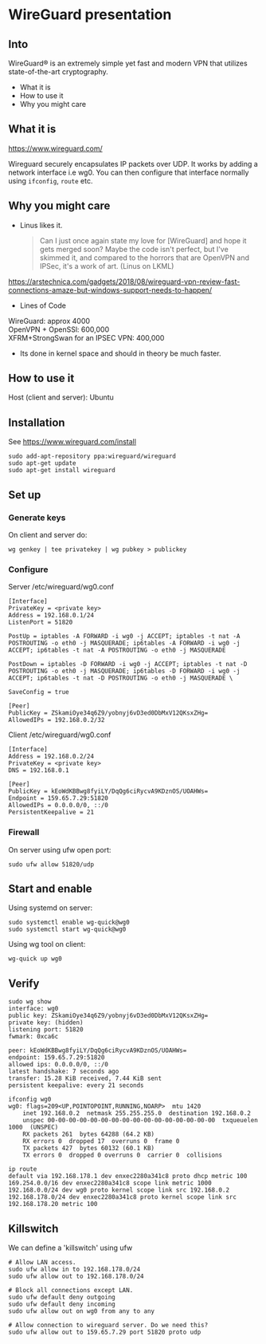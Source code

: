 WireGuard presentation
======================

Into
----

WireGuard® is an extremely simple yet fast and modern VPN that utilizes
state-of-the-art cryptography.

- What it is  
- How to use it  
- Why you might care  

What it is
----------

https://www.wireguard.com/

Wireguard securely encapsulates IP packets over UDP.  It works by adding a
network interface i.e wg0.  You can then configure that interface normally using
`ifconfig`, `route` etc.

Why you might care
------------------

- Linus likes it.

	> Can I just once again state my love for [WireGuard] and hope it gets merged
    > soon? Maybe the code isn't perfect, but I've skimmed it, and compared to the
    > horrors that are OpenVPN and IPSec, it's a work of art. (Linus on LKML)


https://arstechnica.com/gadgets/2018/08/wireguard-vpn-review-fast-connections-amaze-but-windows-support-needs-to-happen/

- Lines of Code

WireGuard: approx 4000  
OpenVPN + OpenSSl: 600,000  
XFRM+StrongSwan for an IPSEC VPN: 400,000  

- Its done in kernel space and should in theory be much faster.

How to use it
-------------

Host (client and server): Ubuntu

## Installation

See https://www.wireguard.com/install

	sudo add-apt-repository ppa:wireguard/wireguard
	sudo apt-get update
	sudo apt-get install wireguard


## Set up

### Generate keys

On client and server do:

	wg genkey | tee privatekey | wg pubkey > publickey

### Configure

Server /etc/wireguard/wg0.conf

	[Interface]
	PrivateKey = <private key>
	Address = 192.168.0.1/24
	ListenPort = 51820

	PostUp = iptables -A FORWARD -i wg0 -j ACCEPT; iptables -t nat -A POSTROUTING -o eth0 -j MASQUERADE; ip6tables -A FORWARD -i wg0 -j ACCEPT; ip6tables -t nat -A POSTROUTING -o eth0 -j MASQUERADE
		 	 
	PostDown = iptables -D FORWARD -i wg0 -j ACCEPT; iptables -t nat -D POSTROUTING -o eth0 -j MASQUERADE; ip6tables -D FORWARD -i wg0 -j ACCEPT; ip6tables -t nat -D POSTROUTING -o eth0 -j MASQUERADE \

	SaveConfig = true

	[Peer]
	PublicKey = ZSkamiOye34q6Z9/yobnyj6vD3ed0DbMxV12QKsxZHg=
	AllowedIPs = 192.168.0.2/32

Client /etc/wireguard/wg0.conf

	[Interface]
	Address = 192.168.0.2/24
	PrivateKey = <private key>
	DNS = 192.168.0.1

	[Peer]
	PublicKey = kEoWdKBBwg8fyiLY/DqQg6ciRycvA9KDznOS/UOAHWs=
	Endpoint = 159.65.7.29:51820
	AllowedIPs = 0.0.0.0/0, ::/0
	PersistentKeepalive = 21

### Firewall

On server using ufw open port:

	sudo ufw allow 51820/udp

## Start and enable

Using systemd on server:

	sudo systemctl enable wg-quick@wg0
	sudo systemctl start wg-quick@wg0

Using wg tool on client:

	wg-quick up wg0

## Verify

	sudo wg show
	interface: wg0
	public key: ZSkamiOye34q6Z9/yobnyj6vD3ed0DbMxV12QKsxZHg=
	private key: (hidden)
	listening port: 51820
	fwmark: 0xca6c

	peer: kEoWdKBBwg8fyiLY/DqQg6ciRycvA9KDznOS/UOAHWs=
	endpoint: 159.65.7.29:51820
	allowed ips: 0.0.0.0/0, ::/0
	latest handshake: 7 seconds ago
	transfer: 15.28 KiB received, 7.44 KiB sent
	persistent keepalive: every 21 seconds

	ifconfig wg0
	wg0: flags=209<UP,POINTOPOINT,RUNNING,NOARP>  mtu 1420
        inet 192.168.0.2  netmask 255.255.255.0  destination 192.168.0.2
        unspec 00-00-00-00-00-00-00-00-00-00-00-00-00-00-00-00  txqueuelen 1000  (UNSPEC)
        RX packets 261  bytes 64288 (64.2 KB)
        RX errors 0  dropped 17  overruns 0  frame 0
        TX packets 427  bytes 60132 (60.1 KB)
        TX errors 0  dropped 0 overruns 0  carrier 0  collisions 

	ip route
	default via 192.168.178.1 dev enxec2280a341c8 proto dhcp metric 100 
	169.254.0.0/16 dev enxec2280a341c8 scope link metric 1000
	192.168.0.0/24 dev wg0 proto kernel scope link src 192.168.0.2 
	192.168.178.0/24 dev enxec2280a341c8 proto kernel scope link src 192.168.178.20 metric 100


## Killswitch

We can define a 'killswitch' using ufw

    # Allow LAN access.
    sudo ufw allow in to 192.168.178.0/24
    sudo ufw allow out to 192.168.178.0/24

    # Block all connections except LAN.
    sudo ufw default deny outgoing
    sudo ufw default deny incoming
    sudo ufw allow out on wg0 from any to any

    # Allow connection to wireguard server. Do we need this?
    sudo ufw allow out to 159.65.7.29 port 51820 proto udp
